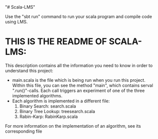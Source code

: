 "# Scala-LMS" 

Use the "sbt run" command to run your scala program and compile code using LMS.

# THIS IS THE README OF SCALA-LMS:

This description contains all the information you need to know in order to understand this project:

- main.scala is the file which is being run when you run this project. 
  Within this file, you can see the method "main", which contains serval ".run()"-calls. 
  Each call triggers an experiment of one of the three implemented algorithms. 
- Each algorithm is implemented in a different file:
    1. Binary Search:       search.scala
    2. Binary Tree Lookup:  treesearch.scala
    3. Rabin-Karp:          RabinKarp.scala

For more information on the implementation of an algorithm, see its corresponding file
